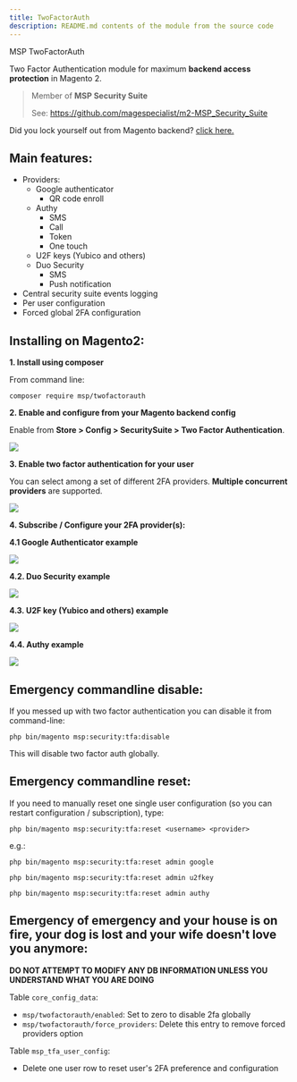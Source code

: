 ```yaml
---
title: TwoFactorAuth
description: README.md contents of the module from the source code
---
```


MSP TwoFactorAuth

Two Factor Authentication module for maximum **backend access protection** in Magento 2.

> Member of **MSP Security Suite**
>
> See: https://github.com/magespecialist/m2-MSP_Security_Suite

Did you lock yourself out from Magento backend? <a href="https://github.com/magespecialist/m2-Magento_TwoFactorAuth#emergency-commandline-disable">click here.</a>

## Main features:

* Providers:
    * Google authenticator
        * QR code enroll
    * Authy
        * SMS
        * Call
        * Token
        * One touch
    * U2F keys (Yubico and others)
    * Duo Security
        * SMS
        * Push notification
* Central security suite events logging
* Per user configuration
* Forced global 2FA configuration

## Installing on Magento2:

**1. Install using composer**

From command line: 

`composer require msp/twofactorauth`

**2. Enable and configure from your Magento backend config**

Enable from **Store > Config > SecuritySuite > Two Factor Authentication**.

<img src="https://raw.githubusercontent.com/magespecialist/m2-Magento_TwoFactorAuth/master/screenshots/config.png" />

**3. Enable two factor authentication for your user**

You can select among a set of different 2FA providers. **Multiple concurrent providers** are supported.

<img src="https://raw.githubusercontent.com/magespecialist/m2-Magento_TwoFactorAuth/master/screenshots/user_tfa.png" />

**4. Subscribe / Configure your 2FA provider(s):**

**4.1 Google Authenticator example**

<img src="https://raw.githubusercontent.com/magespecialist/m2-Magento_TwoFactorAuth/master/screenshots/google_qr.png" />

**4.2. Duo Security example**

<img src="https://raw.githubusercontent.com/magespecialist/m2-Magento_TwoFactorAuth/master/screenshots/duo_auth.png" />

**4.3. U2F key (Yubico and others) example**

<img src="https://raw.githubusercontent.com/magespecialist/m2-Magento_TwoFactorAuth/master/screenshots/u2f_auth.png" />

**4.4. Authy example**

<img src="https://raw.githubusercontent.com/magespecialist/m2-Magento_TwoFactorAuth/master/screenshots/authy_auth.png" />

## Emergency commandline disable:

If you messed up with two factor authentication you can disable it from command-line:

`php bin/magento msp:security:tfa:disable`

This will disable two factor auth globally.

## Emergency commandline reset:

If you need to manually reset one single user configuration (so you can restart configuration / subscription), type:
 
`php bin/magento msp:security:tfa:reset <username> <provider>`

e.g.:

`php bin/magento msp:security:tfa:reset admin google`

`php bin/magento msp:security:tfa:reset admin u2fkey`

`php bin/magento msp:security:tfa:reset admin authy`

## Emergency of emergency and your house is on fire, your dog is lost and your wife doesn't love you anymore:

**DO NOT ATTEMPT TO MODIFY ANY DB INFORMATION UNLESS YOU UNDERSTAND WHAT YOU ARE DOING**

Table `core_config_data`:
* `msp/twofactorauth/enabled`: Set to zero to disable 2fa globally
* `msp/twofactorauth/force_providers`: Delete this entry to remove forced providers option

Table `msp_tfa_user_config`:
* Delete one user row to reset user's 2FA preference and configuration

